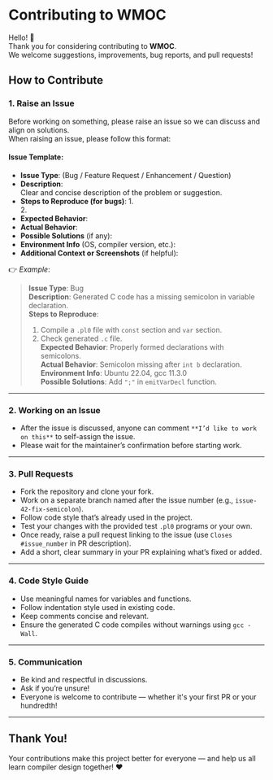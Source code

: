 
# Contributing to WMOC

Hello! 👋  
Thank you for considering contributing to **WMOC**.  
We welcome suggestions, improvements, bug reports, and pull requests!  

## How to Contribute

### 1. Raise an Issue
Before working on something, please raise an issue so we can discuss and align on solutions.  
When raising an issue, please follow this format:

#### Issue Template:
- **Issue Type**: (Bug / Feature Request / Enhancement / Question)
- **Description**:  
  Clear and concise description of the problem or suggestion.  
- **Steps to Reproduce (for bugs)**:
  1.  
  2.  
- **Expected Behavior**:
- **Actual Behavior**:
- **Possible Solutions** (if any):
- **Environment Info** (OS, compiler version, etc.):
- **Additional Context or Screenshots** (if helpful):

👉 *Example*:
> **Issue Type**: Bug  
> **Description**: Generated C code has a missing semicolon in variable declaration.  
> **Steps to Reproduce**:  
> 1. Compile a `.pl0` file with `const` section and `var` section.  
> 2. Check generated `.c` file.  
> **Expected Behavior**: Properly formed declarations with semicolons.  
> **Actual Behavior**: Semicolon missing after `int b` declaration.  
> **Environment Info**: Ubuntu 22.04, gcc 11.3.0  
> **Possible Solutions**: Add `";"` in `emitVarDecl` function.  

---

### 2. Working on an Issue
- After the issue is discussed, anyone can comment `**I’d like to work on this**` to self-assign the issue.
- Please wait for the maintainer’s confirmation before starting work.

---

### 3. Pull Requests
- Fork the repository and clone your fork.
- Work on a separate branch named after the issue number (e.g., `issue-42-fix-semicolon`).
- Follow code style that’s already used in the project.
- Test your changes with the provided test `.pl0` programs or your own.
- Once ready, raise a pull request linking to the issue (use `Closes #issue_number` in PR description).
- Add a short, clear summary in your PR explaining what’s fixed or added.

---

### 4. Code Style Guide
- Use meaningful names for variables and functions.
- Follow indentation style used in existing code.
- Keep comments concise and relevant.
- Ensure the generated C code compiles without warnings using `gcc -Wall`.

---

### 5. Communication
- Be kind and respectful in discussions.
- Ask if you’re unsure!  
- Everyone is welcome to contribute — whether it's your first PR or your hundredth!

---

## Thank You!
Your contributions make this project better for everyone — and help us all learn compiler design together! ❤️

